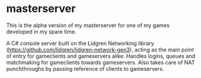 # masterserver
This is the alpha version of my masterserver for one of my games developed in my spare time.

A C# console server built on the Lidgren Networking library (https://github.com/lidgren/lidgren-network-gen3), acting as the main point of entry for gameclients and gameservers alike. Handles logins, queues and matchmaking for gameclients towards gameservers. Also takes care of NAT punchthroughs by passing reference of clients to gameservers. 
